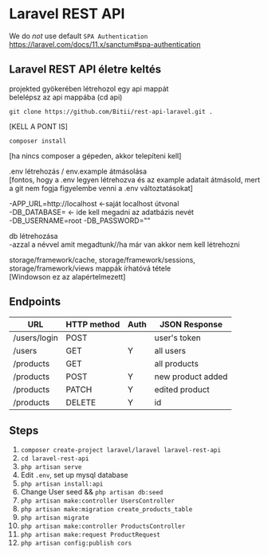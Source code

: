 # Laravel REST API

We do _not_ use default `SPA Authentication` https://laravel.com/docs/11.x/sanctum#spa-authentication


## Laravel REST API életre keltés

projekted gyökerében létrehozol egy api mappát<br>
belelépsz az api mappába (cd api)<br>
```
git clone https://github.com/Bitii/rest-api-laravel.git .
```
[KELL A PONT IS]<br>
```
composer install
```
[ha nincs composer a gépeden, akkor telepíteni kell]

.env létrehozás / env.example átmásolása<br>
  [fontos, hogy a .env legyen létrehozva és az example adatait átmásold, mert a git nem fogja figyelembe venni a .env változtatásokat]<br>

 -APP_URL=http://localhost <-saját localhost útvonal<br>
 -DB_DATABASE=  <- ide kell megadni az adatbázis nevét<br>
 -DB_USERNAME=root
 -DB_PASSWORD=""

db létrehozása<br>
 -azzal a névvel amit megadtunk//ha már van akkor nem kell létrehozni

storage/framework/cache, storage/framework/sessions, storage/framework/views mappák írhatóvá tétele<br>
[Windowson ez az alapértelmezett]<br>


## Endpoints

| URL          | HTTP method | Auth | JSON Response     |
| ------------ | ----------- | ---- | ----------------- |
| /users/login | POST        |      | user's token      |
| /users       | GET         | Y    | all users         |
| /products    | GET         |      | all products      |
| /products    | POST        | Y    | new product added |
| /products    | PATCH       | Y    | edited product    |
| /products    | DELETE      | Y    | id                |

## Steps

1. `composer create-project laravel/laravel laravel-rest-api`
2. `cd laravel-rest-api`
3. `php artisan serve`
4. Edit `.env`, set up mysql database
5. `php artisan install:api`
6. Change User seed && `php artisan db:seed`
7. `php artisan make:controller UsersController`
8. `php artisan make:migration create_products_table`
9. `php artisan migrate`
10. `php artisan make:controller ProductsController`
11. `php artisan make:request ProductRequest`
12. `php artisan config:publish cors`